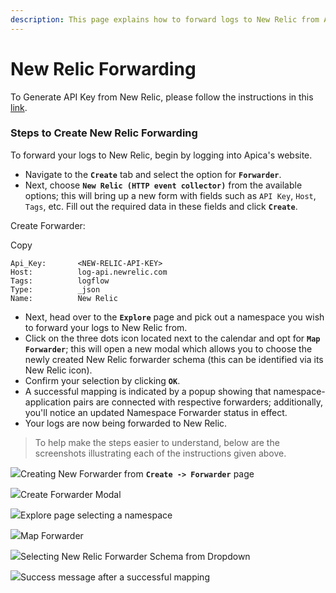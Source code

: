 ```yaml
---
description: This page explains how to forward logs to New Relic from Apica
---
```


# New Relic Forwarding

To Generate API Key from New Relic, please follow the instructions in this [link](https://docs.newrelic.com/docs/logs/log-api/introduction-log-api/#setup).

### Steps to Create New Relic Forwarding <a href="#steps-to-create-new-relic-forwarding" id="steps-to-create-new-relic-forwarding"></a>

To forward your logs to New Relic, begin by logging into Apica's website.

* Navigate to the **`Create`** tab and select the option for **`Forwarder`**.
* Next, choose **`New Relic (HTTP event collector)`** from the available options; this will bring up a new form with fields such as `API Key`, `Host`, `Tags`, etc. Fill out the required data in these fields and click **`Create`**.

Create Forwarder:

Copy

```
Api_Key:       <NEW-RELIC-API-KEY>
Host:          log-api.newrelic.com
Tags:          logflow
Type:          _json
Name:          New Relic
```

* Next, head over to the **`Explore`** page and pick out a namespace you wish to forward your logs to New Relic from.
* Click on the three dots icon located next to the calendar and opt for **`Map Forwarder`**; this will open a new modal which allows you to choose the newly created New Relic forwarder schema (this can be identified via its New Relic icon).
* Confirm your selection by clicking **`OK`**.
* A successful mapping is indicated by a popup showing that namespace-application pairs are connected with respective forwarders; additionally, you'll notice an updated Namespace Forwarder status in effect.
* Your logs are now being forwarded to New Relic.

> To help make the steps easier to understand, below are the screenshots illustrating each of the instructions given above.

![](https://logflow-docs.logiq.ai/\~gitbook/image?url=https%3A%2F%2F3717450363-files.gitbook.io%2F%7E%2Ffiles%2Fv0%2Fb%2Fgitbook-x-prod.appspot.com%2Fo%2Fspaces%252F8WGNQCWSTnL2NgouIRTq%252Fuploads%252FSOYUDvFQUAZCLXXtkeIm%252FScreenshot%2520from%25202023-01-03%252015-00-19.png%3Falt%3Dmedia%26token%3D8764162b-7c89-4b67-9af8-7d6f87a0c182\&width=768\&dpr=4\&quality=100\&sign=ca4b9054\&sv=1)Creating New Forwarder from **`Create -> Forwarder`** page

![](https://logflow-docs.logiq.ai/\~gitbook/image?url=https%3A%2F%2F3717450363-files.gitbook.io%2F%7E%2Ffiles%2Fv0%2Fb%2Fgitbook-x-prod.appspot.com%2Fo%2Fspaces%252F8WGNQCWSTnL2NgouIRTq%252Fuploads%252FHHhl5qrngXFJzc95YrJF%252FScreenshot%2520from%25202023-01-03%252015-01-00.png%3Falt%3Dmedia%26token%3D325f6d86-4ce0-498f-ad56-729bbac7fbb5\&width=768\&dpr=4\&quality=100\&sign=98099ae6\&sv=1)Create Forwarder Modal

![](https://logflow-docs.logiq.ai/\~gitbook/image?url=https%3A%2F%2F3717450363-files.gitbook.io%2F%7E%2Ffiles%2Fv0%2Fb%2Fgitbook-x-prod.appspot.com%2Fo%2Fspaces%252F8WGNQCWSTnL2NgouIRTq%252Fuploads%252FanYr0f2brcEMswD0pHWk%252FScreenshot%2520from%25202023-01-03%252015-01-23.png%3Falt%3Dmedia%26token%3Da376a72f-59ed-4411-be09-3517f2611d6a\&width=768\&dpr=4\&quality=100\&sign=7a972709\&sv=1)Explore page selecting a namespace

![](https://logflow-docs.logiq.ai/\~gitbook/image?url=https%3A%2F%2F3717450363-files.gitbook.io%2F%7E%2Ffiles%2Fv0%2Fb%2Fgitbook-x-prod.appspot.com%2Fo%2Fspaces%252F8WGNQCWSTnL2NgouIRTq%252Fuploads%252FDOWV2grPx0CY4VKrR9s3%252FScreenshot%2520from%25202023-01-03%252015-01-32.png%3Falt%3Dmedia%26token%3Dc8fd7d1d-192d-4154-a37d-888345e5b8b9\&width=768\&dpr=4\&quality=100\&sign=dc941be7\&sv=1)Map Forwarder

![](https://logflow-docs.logiq.ai/\~gitbook/image?url=https%3A%2F%2F3717450363-files.gitbook.io%2F%7E%2Ffiles%2Fv0%2Fb%2Fgitbook-x-prod.appspot.com%2Fo%2Fspaces%252F8WGNQCWSTnL2NgouIRTq%252Fuploads%252F6vT6iOVqLPzaUpKQclvg%252FScreenshot%2520from%25202023-01-03%252015-01-45.png%3Falt%3Dmedia%26token%3Dc2d0d04f-393f-431f-a458-cb08d6298861\&width=768\&dpr=4\&quality=100\&sign=d5ee8f55\&sv=1)Selecting New Relic Forwarder Schema from Dropdown

![](https://logflow-docs.logiq.ai/\~gitbook/image?url=https%3A%2F%2F3717450363-files.gitbook.io%2F%7E%2Ffiles%2Fv0%2Fb%2Fgitbook-x-prod.appspot.com%2Fo%2Fspaces%252F8WGNQCWSTnL2NgouIRTq%252Fuploads%252FxIycg27Wt8QKxRdoJ6iR%252FScreenshot%2520from%25202023-01-03%252015-01-55.png%3Falt%3Dmedia%26token%3D9534890d-20e7-4f9c-913c-b7990ed0d359\&width=768\&dpr=4\&quality=100\&sign=f514a9bd\&sv=1)Success message after a successful mapping
